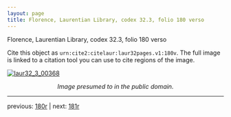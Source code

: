 ```yaml
---
layout: page
title: Florence, Laurentian Library, codex 32.3, folio 180 verso
---
```


Florence, Laurentian Library, codex 32.3, folio 180 verso

Cite this object as `urn:cite2:citelaur:laur32pages.v1:180v`.  The full image is linked to a citation tool you can use to cite regions of the image.

[![laur32_3_00368](http://www.homermultitext.org/iipsrv?IIIF=/project/homer/pyramidal/deepzoom/citelaur/laur32imgs/v1/laur32_3_00368.tif/full/800,/0/default.jpg)](http://www.homermultitext.org/ict2/?urn=urn:cite2:citelaur:laur32imgs.v1:laur32_3_00368) 

<p style="text-align: center; font-style: italic;">Image presumed to in the public domain.</p>

---

previous: [180r](../180r/) | next: [181r](../181r/)